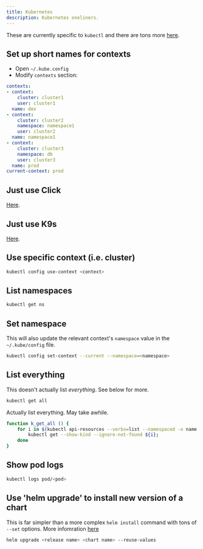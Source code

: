 ```yaml
---
title: Kubernetes
description: Kubernetes oneliners.
---
```

These are currently specific to `kubectl` and there are tons more [here](https://kubernetes.io/docs/reference/kubectl/cheatsheet/).

## Set up short names for contexts

- Open `~/.kube.config`
- Modify `contexts` section:

```yaml
contexts:
- context:
    cluster: cluster1
    user: cluster1
  name: dev
- context:
    cluster: cluster2
    namespace: namespace1
    user: cluster2
  name: namespace1
- context:
    cluster: cluster3
    namespace: db
    user: cluster3
  name: prod
current-context: prod
```

## Just use Click

[Here](https://github.com/databricks/click).

## Just use K9s

[Here](https://k9scli.io/).

## Use specific context (i.e. cluster)

```bash
kubectl config use-context <context>
```

## List namespaces

```bash
kubectl get ns
```

## Set namespace

This will also update the relevant context's `namespace` value in the `~/.kube/config` file.

```bash
kubectl config set-context --current --namespace=<namespace>
```

## List everything

This doesn't actually list _everything_. See below for more.

```bash
kubectl get all
```

Actually list everything. May take awhile.

```bash
function k_get_all () {
    for i in $(kubectl api-resources --verbs=list --namespaced -o name | grep -v "events.events.k8s.io" | grep -v "events" | sort | uniq); do
        kubectl get --show-kind --ignore-not-found ${i};
    done
}
```

## Show pod logs

```bash
kubectl logs pod/<pod>
```

## Use 'helm upgrade' to install new version of a chart

This is far simpler than a more complex `helm install` command with tons of `--set` options. More infomration [here](https://helm.sh/docs/helm/helm_upgrade/)

```bash
helm upgrade <release name> <chart name> --reuse-values
```
